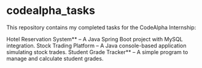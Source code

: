 # codealpha_tasks

This repository contains my completed tasks for the CodeAlpha Internship:

Hotel Reservation System** – A Java Spring Boot project with MySQL integration.
Stock Trading Platform – A Java console-based application simulating stock trades.
Student Grade Tracker** – A simple program to manage and calculate student grades.
